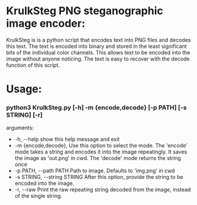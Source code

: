 # KrulkSteg PNG steganographic image encoder:
KrulkSteg is is a python script that encodes text into PNG files and decodes this text.
The text is encoded into binary and stored in the least significant bits of the individual color channels.
This allows text to be encoded into the image without anyone noticing.
The text is easy to recover with the decode function of this script.

# Usage:
### python3 KrulkSteg.py [-h] -m {encode,decode} [-p PATH] [-s STRING] [-r]

arguments:
-  -h, --help            show this help message and exit
-   -m {encode,decode}, 
                        Use this option to select the mode. The 'encode' mode takes a string and encodes it into the image repeatingly. It saves the
                        image as 'out.png' in cwd. The 'decode' mode returns the string once
-   -p PATH, --path PATH  Path to image. Defaults to 'img.png' in cwd
-   -s STRING, --string STRING
                        After this option, provide the string to be encoded into the image.
-   -r, --raw             Print the raw repeating string decoded from the image, instead of the single string.
